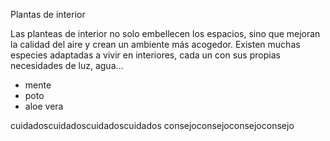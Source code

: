 Plantas de interior

Las planteas de interior no solo embellecen los espacios,
sino que mejoran la calidad del aire y crean un ambiente más acogedor.
Existen muchas especies adaptadas a vivir en interiores,
cada un con sus propias necesidades de luz, agua...

- mente
- poto
- aloe vera

cuidadoscuidadoscuidadoscuidados
consejoconsejoconsejoconsejo

